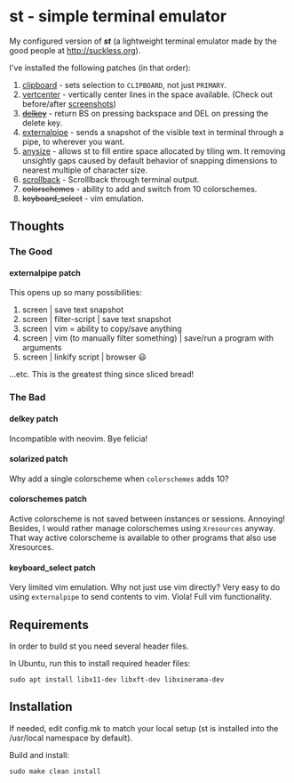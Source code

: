 # st - simple terminal emulator
My configured version of ***st*** (a lightweight terminal emulator made by the good people
at http://suckless.org).

I've installed the following patches (in that order):
1. [clipboard](https://github.com/mobalt/st/commit/e31ca3d92bcc61bf619d99ff1136ba5f913093e8) - sets selection to `CLIPBOARD`, not just `PRIMARY`.
2. [vertcenter](https://github.com/mobalt/st/commit/418b77cfa9a89d8a93f94a56085b2eedb46627d9) - vertically center lines in the space available. (Check out before/after [screenshots](https://st.suckless.org/patches/vertcenter/))
3. ~~[delkey](https://github.com/mobalt/st/commit/20b97e9157d6198f6232f13667bc015e2909e8ea)~~ - return BS on pressing backspace and DEL on pressing the delete key.
4. [externalpipe](https://github.com/mobalt/st/commit/1a14280f63c3ea53246304c33cfa16979fa48836) - sends a snapshot of the visible text in terminal through a pipe, to wherever you want.
5. [anysize](https://github.com/mobalt/st/commit/ac3ce0d8a3348e509fe54dfb1e4f8d3190a17410) - allows st to fill entire space allocated by tiling wm. It removing unsightly gaps caused by default behavior of snapping dimensions to nearest multiple of character size.
6. [scrollback](https://github.com/mobalt/st/commit/89214d38c3323f0c79b6ea06a09ecbbc84da70a2) - Scrolllback through terminal output.
7. ~~colorschemes~~ - ability to add and switch from 10 colorschemes. 
8. ~~keyboard_select~~ - vim emulation.

## Thoughts
### The Good
#### externalpipe patch
This opens up so many possibilities:
1. screen | save text snapshot
2. screen | filter-script | save text snapshot
3. screen | vim = ability to copy/save anything
4. screen | vim (to manually filter something) | save/run a program with arguments
5. screen | linkify script | browser :smiley:

...etc. This is the greatest thing since sliced bread!

### The Bad
#### delkey patch
Incompatible with neovim. Bye felicia!

#### solarized patch
Why add a single colorscheme when `colorschemes` adds 10?

#### colorschemes patch
Active colorscheme is not saved between instances or sessions. Annoying! 
Besides, I would rather manage colorschemes using `Xresources` anyway. That way
active colorscheme is available to other programs that also use Xresources.

#### keyboard_select patch
Very limited vim emulation. Why not just use vim directly? Very easy to do using
`externalpipe` to send contents to vim. Viola! Full vim functionality.

Requirements
------------
In order to build st you need several header files.

In Ubuntu, run this to install required header files:
```shell
sudo apt install libx11-dev libxft-dev libxinerama-dev
```


Installation
------------
If needed, edit config.mk to match your local setup (st is installed into
the /usr/local namespace by default).

Build and install:
```shell
sudo make clean install
```
